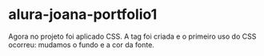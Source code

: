 # alura-joana-portfolio1
Agora no projeto foi aplicado CSS.
A tag <link> foi criada e o primeiro uso do CSS ocorreu: mudamos o fundo e a cor da fonte.
